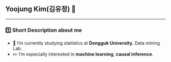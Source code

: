 ## Yoojung Kim(김유정) 👋
---
### :one: Short Description about me
- :school: I’m currently studying statistics at **Dongguk University**, Data mining Lab.
- :pencil2: I’m especially interested in **machine learning**, **causal inference**.



<!--

- 🤔 I’m looking for help with ...
- 💬 Ask me about ...
- 📫 How to reach me: ...
- 😄 Pronouns: ...
- ⚡ Fun fact: ...

### :two: Education


### :three: Career


### :four: Skills


### :five: Contact


-->
